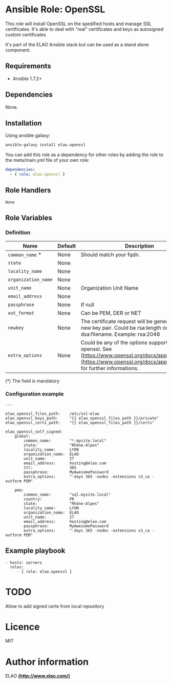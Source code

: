 # Ansible Role: OpenSSL

This role will install OpenSSL on the spedified hosts and manage SSL certificates. It's able to deal with "real" certificates and keys as autosigned custom certificates

It's part of the ELAO Ansible stack but can be used as a stand alone component.

## Requirements

- Ansible 1.7.2+

## Dependencies

None.

## Installation

Using ansible galaxy:

```bash
ansible-galaxy install elao.openssl
```
You can add this role as a dependency for other roles by adding the role to the meta/main.yml file of your own role:

```yaml
dependencies:
  - { role: elao.openssl }
```

## Role Handlers

    None

## Role Variables

### Definition

|Name|Default|Description|
|----|----|-----------|
`common_name` *|None|Should match your fqdn.
`state`|None|
`locality_name`|None|
`organization_name`|None|
`unit_name`|None|Organization Unit Name
`email_address`|None|
`passphrase`|None|If null
`out_format`|None|Can be PEM, DER or NET
`newkey`|None|The certificate request will be generated with a new key pair. Could be rsa:length or dsa:filename. Example: rsa:2048
`extra_options`|None|Could be any of the options supported by openssl. See [https://www.openssl.org/docs/apps/x509.html](https://www.openssl.org/docs/apps/x509.html) for further informations.

(*) The field is mandatory

### Configuration example

```
---

elao_openssl_files_path:    /etc/ssl-elao
elao_openssl_keys_path:     "{{ elao_openssl_files_path }}/private"
elao_openssl_certs_path:    "{{ elao_openssl_files_path }}/certs"

elao_openssl_self_signed:
    global:
        common_name:        "*.mysite.local"
        state:              "Rhône-Alpes"
        locality_name:      LYON
        organization_name:  ELAO
        unit_name:          IT
        email_address:      hosting@elao.com
        ttl:                365
        passphrase:         MyAwesomePassword
        extra_options:      "-days 365 -nodes -extensions v3_ca -outform PEM"

    pma:
        common_name:        "sql.mysite.local"
        country:            FR
        state:              "Rhône-Alpes"
        locality_name:      LYON
        organization_name:  ELAO
        unit_name:          IT
        email_address:      hosting@elao.com
        passphrase:         MyAwesomePassword
        extra_options:      "-days 365 -nodes -extensions v3_ca -outform PEM"
```

## Example playbook

    - hosts: servers
      roles:
         - { role: elao.openssl }

# TODO
Allow to add signed certs from local repository

# Licence

MIT

# Author information

ELAO [**(http://www.elao.com/)**](http://www.elao.com)
